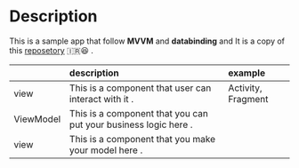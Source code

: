 # Description
This is a sample app that follow **MVVM** and **databinding** and It is
a copy of this
[reposetory](https://github.com/husaynhakeem/TicTacToe-MVVM)
:iran::laughing: .

|           | description                                                       |example         |
|:------    |:------                                                            |:------            |
|  view     |  This is a component that user can interact with it .             |Activity, Fragment|
|  ViewModel|  This is a component that you can put your business logic here .  |                   |
|  view     |  This is a component that you make your model here .              |                   |

